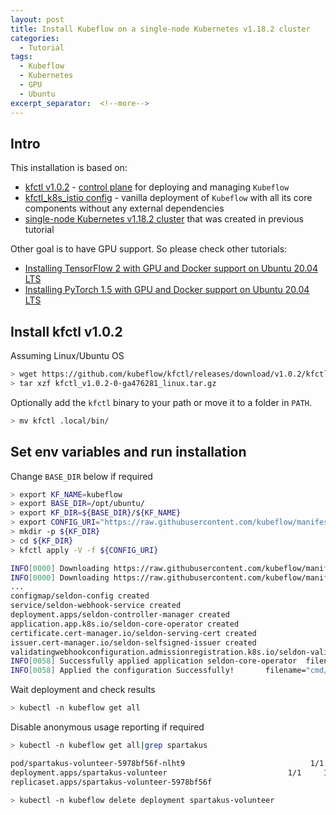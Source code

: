 ```yaml
---
layout: post
title: Install Kubeflow on a single-node Kubernetes v1.18.2 cluster
categories:
  - Tutorial
tags:
  - Kubeflow
  - Kubernetes
  - GPU
  - Ubuntu
excerpt_separator:  <!--more-->
---
```

## Intro
This installation is based on:
- [kfctl v1.0.2](https://github.com/kubeflow/kfctl/releases/tag/v1.0.2) - [control plane](https://github.com/kubeflow/kfctl) for deploying and managing `Kubeflow`
- [kfctl_k8s_istio config](https://www.kubeflow.org/docs/started/k8s/kfctl-k8s-istio/) - vanilla deployment of `Kubeflow` with all its core components without any external dependencies
- [single-node Kubernetes v1.18.2 cluster](https://illya13.github.io/RL/tutorial/2020/05/01/installing-kubernetes-with-gpu-on-ubuntu-20.html) that was created in previous tutorial

Other goal is to have GPU support. So please check other tutorials:
- [Installing TensorFlow 2 with GPU and Docker support on Ubuntu 20.04 LTS](https://illya13.github.io/RL/tutorial/2020/04/27/installing-tensorflow-in-docker-on-ubuntu-20.html)
- [Installing PyTorch 1.5 with GPU and Docker support on Ubuntu 20.04 LTS](https://illya13.github.io/RL/tutorial/2020/04/28/installing-pytorch-on-ubuntu-20.html)

## Install kfctl v1.0.2
Assuming Linux/Ubuntu OS
```bash
> wget https://github.com/kubeflow/kfctl/releases/download/v1.0.2/kfctl_v1.0.2-0-ga476281_linux.tar.gz
> tar xzf kfctl_v1.0.2-0-ga476281_linux.tar.gz
```

Optionally add the `kfctl` binary to your path or move it to a folder in `PATH`.
```bash
> mv kfctl .local/bin/
```

## Set env variables and run installation
Change `BASE_DIR` below if required
```bash
> export KF_NAME=kubeflow
> export BASE_DIR=/opt/ubuntu/
> export KF_DIR=${BASE_DIR}/${KF_NAME}
> export CONFIG_URI="https://raw.githubusercontent.com/kubeflow/manifests/v1.0-branch/kfdef/kfctl_k8s_istio.v1.0.2.yaml"
> mkdir -p ${KF_DIR}
> cd ${KF_DIR}
> kfctl apply -V -f ${CONFIG_URI}

INFO[0000] Downloading https://raw.githubusercontent.com/kubeflow/manifests/v1.0-branch/kfdef/kfctl_k8s_istio.v1.0.2.yaml to /tmp/026088338/tmp.yaml  filename="utils/k8utils.go:172"
INFO[0000] Downloading https://raw.githubusercontent.com/kubeflow/manifests/v1.0-branch/kfdef/kfctl_k8s_istio.v1.0.2.yaml to /tmp/959385033/tmp_app.yaml  filename="loaders/loaders.go:71"
...
configmap/seldon-config created
service/seldon-webhook-service created
deployment.apps/seldon-controller-manager created
application.app.k8s.io/seldon-core-operator created
certificate.cert-manager.io/seldon-serving-cert created
issuer.cert-manager.io/seldon-selfsigned-issuer created
validatingwebhookconfiguration.admissionregistration.k8s.io/seldon-validating-webhook-configuration-kubeflow created
INFO[0058] Successfully applied application seldon-core-operator  filename="kustomize/kustomize.go:209"
INFO[0058] Applied the configuration Successfully!       filename="cmd/apply.go:72"
```

Wait deployment and check results
```bash
> kubectl -n kubeflow get all
```

Disable anonymous usage reporting if required
```bash
> kubectl -n kubeflow get all|grep spartakus

pod/spartakus-volunteer-5978bf56f-nlht9                            1/1     Running            0          94m
deployment.apps/spartakus-volunteer                           1/1     1            1           94m
replicaset.apps/spartakus-volunteer-5978bf56f                            1         1         1       94m

> kubectl -n kubeflow delete deployment spartakus-volunteer
``` 

